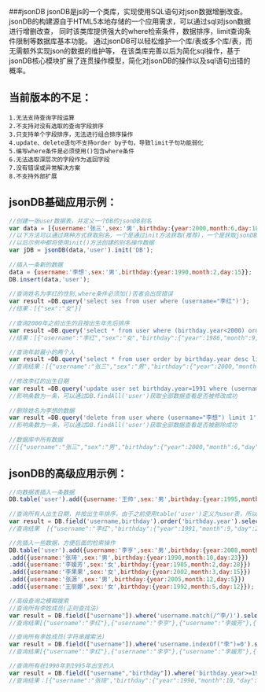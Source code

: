 ###jsonDB
	jsonDB是js的一个类库，实现使用SQL语句对json数据增删改查。
	jsonDB的构建源自于HTML5本地存储的一个应用需求，可以通过sql对json数据进行增删改查，
	同时该类库提供强大的where检索条件，数据排序，limit查询条件限制等数据库基本功能。
	通过jsonDB可以轻松维护一个库/表或多个库/表，而无需额外实现json的数据的维护等，
	在该类库完善以后为简化sql操作，基于jsonDB核心模块扩展了连贯操作模型，简化对jsonDB的操作以及sql语句出错的概率。
	
当前版本的不足： 
-------------------
	1.无法支持查询字段运算 
	2.不支持对没有选取的查询字段排序 
	3.只支持单个字段排序，无法进行组合排序操作 
	4.update、delete语句不支持order by子句，导致limit子句功能弱化 
	5.编写where条件是必须使用()包含where条件 
	6.无法选取深层次的字段作为返回字段 
	7.没有错误或异常解决方案 
	8.不支持外部扩展 
 
jsonDB基础应用示例：
-------------------
```javascript
//创建一张user数据表，并定义一个DB的jsonDB别名  
var data = [{username:'张三',sex:'男',birthday:{year:2000,month:6,day:18}},{username:'李红',sex:'女',birthday:{year:1986,month:9,day:22}}];  
//以下方法可以通过两种方式获取别名，一个是通过init方法获取(推荐)，一个是获取jsonDB()方法的返回值  
//以后示例中都将使用init()方法创建的别名操作数据  
var jDB = jsonDB(data,'user').init('DB');  
  
//插入一条新的数据  
data = {username:'李想',sex:'男',birthday:{year:1990,month:2,day:15}};  
DB.insert(data,'user');  
  
//查询姓名为李红的性别,where条件必须加()否者会出现错误  
var result =DB.query('select sex from user where (username="李红")');  
//结果：[{"sex":"女"}]  
  
//查询2000年之前出生的且按出生年先后排序  
var result =DB.query('select * from user where (birthday.year<2000) order by birthday.year asc');  
//结果：[{"username":"李红","sex":"女","birthday":{"year":1986,"month":9,"day":22}},{"username":"李想","sex":"男","birthday":{"year":1990,"month":2,"day":15}}] 

//查询年龄最小的两个人  
var result =DB.query('select * from user order by birthday.year desc limit 2');  
//查询结果：[{"username":"张三","sex":"男","birthday":{"year":2000,"month":6,"day":18}},{"username":"李想","sex":"男","birthday":{"year":1990,"month":2,"day":15}}]  
  
//修改李红的出生日期  
var result =DB.query('update user set birthday.year=1991 where (username="李红") limit 1');  
//影响条数为一条，可以通过DB.findAll('user')获取全部数据查看是否被修改成功  
  
//删除姓名为李想的数据  
var result =DB.query('delete from user where (username="李想") limit 1');  
//影响条数为一条，可以通过DB.findAll('user')获取全部数据查看是否被删除成功  
  
//数据库中所有数据  
//[{"username":"张三","sex":"男","birthday":{"year":2000,"month":6,"day":18}},{"username":"李红","sex":"女","birthday":{"year":1991,"month":9,"day":22}}]  
```

jsonDB的高级应用示例：
-------------------
```javascript
//向数据表插入一条数据
DB.table('user').add({username:'王帅',sex:'男',birthday:{year:1995,month:10,day:23}});
			
//查询所有人出生日期，并按出生年排序，由于之前使用table('user')定义为user表，所以可以省略，table方法定义是一直有效的，除非是重新设定了
var result = DB.field('username,birthday').order('birthday.year').select();
//查询结果	[{"username":"李红","birthday":{"year":1991,"month":9,"day":22}},{"username":"王帅","birthday":{"year":1995,"month":10,"day":23}},{"username":"张三","birthday":{"year":2000,"month":6,"day":18}}]

//先插入一些数据，方便后面的检索操作
DB.table('user').add({username:'李亨',sex:'男',birthday:{year:2008,month:8,day:8}})
.add({username:'张琦',sex:'男',birthday:{year:1990,month:10,day:23}})
.add({username:'李媛芳',sex:'女',birthday:{year:1985,month:2,day:28}})
.add({username:'李果果',sex:'女',birthday:{year:2002,month:3,day:15}})
.add({username:'张源',sex:'男',birthday:{year:2005,month:12,day:5}})
.add({username:'王丽娜',sex:'女',birthday:{year:1992,month:5,day:12}});

//高级查询之模糊搜索
//查询所有李姓成员(正则查找法)
var result = DB.field(["username"]).where('username.match(/^李/)').select();
//查询结果[{"username":"李红"},{"username":"李亨"},{"username":"李媛芳"},{"username":"李果果"}]

//查询所有李姓成员(字符串搜索法)
var result = DB.field(["username"]).where('username.indexOf("李")=0').select();
//查询结果[{"username":"李红"},{"username":"李亨"},{"username":"李媛芳"},{"username":"李果果"}]

//查询所有在1990年到1995年出生的人
var result = DB.field(["username","birthday"]).where('birthday.year>=1990 and birthday.year<=1995').order('birthday.year').select();
//查询结果：[{"username":"张琦","birthday":{"year":1990,"month":10,"day":23}},{"username":"李红","birthday":{"year":1991,"month":9,"day":22}},{"username":"王丽娜","birthday":{"year":1992,"month":5,"day":12}},{"username":"王帅","birthday":{"year":1995,"month":10,"day":23}}]
```
